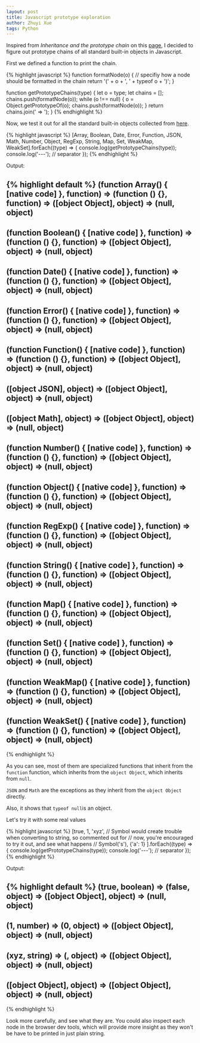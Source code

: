 ```yaml
---
layout: post
title: Javascript prototype exploration
author: Zhuyi Xue
tags: Python
---
```



Inspired from *Inheritance and the prototype chain* on
this
[page](https://developer.mozilla.org/en/docs/Web/JavaScript/Inheritance_and_the_prototype_chain),
I decided to figure out prototype chains of all standard built-in objects in Javascript.

First we defined a function to print the chain.

{% highlight javascript %}
function formatNode(o) {
    // specifiy how a node should be formatted in the chain
    return '(' + o + ', ' + typeof o + ')';
}

function getPrototypeChains(type) {
    let o = type;
    let chains = [];
    chains.push(formatNode(o));
    while (o !== null) {
        o = Object.getPrototypeOf(o);
        chains.push(formatNode(o));
    }
    return chains.join(' => ');
}
{% endhighlight %}

Now, we test it out for all the standard built-in objects collected from [here](https://developer.mozilla.org/en-US/docs/Web/JavaScript).

{% highlight javascript %}
[Array,
 Boolean,
 Date,
 Error,
 Function,
 JSON,
 Math,
 Number,
 Object,
 RegExp,
 String,
 Map,
 Set,
 WeakMap,
 WeakSet].forEach((type) => {
     console.log(getPrototypeChains(type));
     console.log('---');  // separator
 });
{% endhighlight %}

Output:

{% highlight default %}
(function Array() { [native code] }, function) => (function () {}, function) => ([object Object], object) => (null, object)
---
(function Boolean() { [native code] }, function) => (function () {}, function) => ([object Object], object) => (null, object)
---
(function Date() { [native code] }, function) => (function () {}, function) => ([object Object], object) => (null, object)
---
(function Error() { [native code] }, function) => (function () {}, function) => ([object Object], object) => (null, object)
---
(function Function() { [native code] }, function) => (function () {}, function) => ([object Object], object) => (null, object)
---
([object JSON], object) => ([object Object], object) => (null, object)
---
([object Math], object) => ([object Object], object) => (null, object)
---
(function Number() { [native code] }, function) => (function () {}, function) => ([object Object], object) => (null, object)
---
(function Object() { [native code] }, function) => (function () {}, function) => ([object Object], object) => (null, object)
---
(function RegExp() { [native code] }, function) => (function () {}, function) => ([object Object], object) => (null, object)
---
(function String() { [native code] }, function) => (function () {}, function) => ([object Object], object) => (null, object)
---
(function Map() { [native code] }, function) => (function () {}, function) => ([object Object], object) => (null, object)
---
(function Set() { [native code] }, function) => (function () {}, function) => ([object Object], object) => (null, object)
---
(function WeakMap() { [native code] }, function) => (function () {}, function) => ([object Object], object) => (null, object)
---
(function WeakSet() { [native code] }, function) => (function () {}, function) => ([object Object], object) => (null, object)
---
{% endhighlight %}

As you can see, most of them are specialized functions that inherit from the
`function` function, which inherits from the `object Object`, which inherits
from `null`.

`JSON` and `Math` are the exceptions as they inherit from the `object Object`
directly. 

Also, it shows that `typeof null`is an object.

Let's try it with some real values

{% highlight javascript %}
[true, 1, 'xyz',
 // Symbol would create trouble when converting to string, so commented out for
 // now, you're encouraged to try it out, and see what happens
 // Symbol('s'),
 {'a': 1}
].forEach((type) => {
    console.log(getPrototypeChains(type));
    console.log('---');  // separator
});
{% endhighlight %}

Output:

{% highlight default %}
(true, boolean) => (false, object) => ([object Object], object) => (null, object)
---
(1, number) => (0, object) => ([object Object], object) => (null, object)
---
(xyz, string) => (, object) => ([object Object], object) => (null, object)
---
([object Object], object) => ([object Object], object) => (null, object)
---
{% endhighlight %}

Look more carefully, and see what they are. You could also inspect each node in
the browser dev tools, which will provide more insight as they won't be have to
be printed in just plain string.
